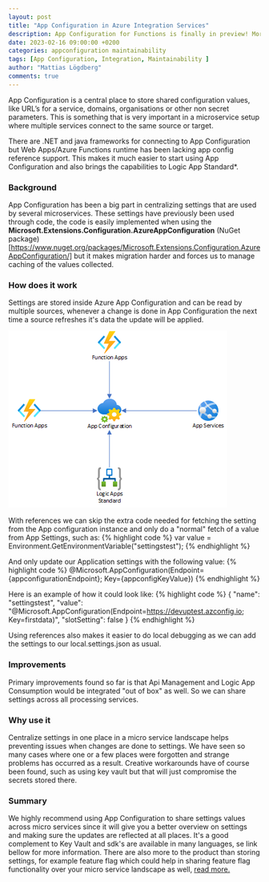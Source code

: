 ```yaml
---
layout: post
title: "App Configuration in Azure Integration Services"
description: App Configuration for Functions is finally in preview! More flexibility and easier usage is now on the horizon.  | This post explains an overview of how a setup could look like and how it works.
date: 2023-02-16 09:00:00 +0200
categories: appconfiguration maintainability
tags: [App Configuration, Integration, Maintainability ]
author: "Mattias Lögdberg"
comments: true
---
```


App Configuration is a central place to store shared configuration values, like URL’s for a service, domains, organisations or other non secret parameters. This is something that is very important in a microservice setup where multiple services connect to the same source or target.

There are .NET and java frameworks for connecting to App Configuration but Web Apps/Azure Functions runtime has been lacking app config reference support. This makes it much easier to start using App Configuration and also brings the capabilities to Logic App Standard*.

### Background
App Configuration has been a big part in centralizing settings that are used by several microservices. These settings have previously been used through code, the code is easily implemented when using the **Microsoft.Extensions.Configuration.AzureAppConfiguration** (NuGet package)[https://www.nuget.org/packages/Microsoft.Extensions.Configuration.AzureAppConfiguration/] but it makes migration harder and forces us to manage caching of the values collected.

### How does it work
Settings are stored inside Azure App Configuration and can be read by multiple sources, whenever a change is done in App Configuration the next time a source refreshes it's data the update will be applied. 

![App Configuration Overview](/assets/images/2023/appconfig-overview.png)

With references we can skip the extra code needed for fetching the setting from the App configuration instance and only do a "normal" fetch of a value from App Settings, such as: 
{% highlight code %}
var value = Environment.GetEnvironmentVariable("settingstest");
{% endhighlight %}

And only update our Application settings with the following value:
{% highlight code %}
@Microsoft.AppConfiguration(Endpoint={appconfigurationEndpoint}; Key={appconfigKeyValue})
{% endhighlight %}

Here is an example of how it could look like:
{% highlight code %}
{
    "name": "settingstest",
    "value": "@Microsoft.AppConfiguration(Endpoint=https://devuptest.azconfig.io; Key=firstdata)​",
    "slotSetting": false
}
{% endhighlight %}

Using references also makes it easier to do local debugging  as we can add the settings to our local.settings.json as usual. 


### Improvements
Primary improvements found so far is that Api Management and Logic App Consumption would be integrated "out of box" as well. So we can share settings across all processing services.

### Why use it
Centralize settings in one place in a micro service landscape helps preventing issues when changes are done to settings. We have seen so many cases where one or a few places were forgotten and strange problems has occurred as a result. Creative workarounds have of course been found, such as using key vault but that will just compromise the secrets stored there.

### Summary
We highly recommend using App Configuration to share settings values across micro services since it will give you a better overview on settings and making sure the updates are reflected at all places. It's a good complement to Key Vault and sdk's are available in many languages, se link bellow for more information. There are also more to the product than storing settings, for example feature flag which could help in sharing feature flag functionality over your micro service landscape as well, [read more.](https://learn.microsoft.com/en-us/azure/azure-app-configuration/overview)
